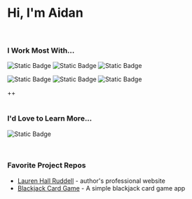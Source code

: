 # Hi, I'm Aidan

</br>

### I Work Most With...

![Static Badge](https://img.shields.io/badge/JavaScript-F7DF1E?style=for-the-badge&logo=javascript&logoColor=black)
![Static Badge](https://img.shields.io/badge/HTML5-E34F26?style=for-the-badge&logo=html5&logoColor=white)
![Static Badge](https://img.shields.io/badge/CSS3-1572B6?style=for-the-badge&logo=CSS3&logoColor=white)

![Static Badge](https://img.shields.io/badge/Node.js-43853D?style=for-the-badge&logo=node.js&logoColor=white)
![Static Badge](https://img.shields.io/badge/React-20232A?style=for-the-badge&logo=react&logoColor=61DAFB)
![Static Badge](https://img.shields.io/badge/Next.js-black?style=for-the-badge&logo=nextdotjs&logoColor=white) 

++  
</br>

### I'd Love to Learn More...
![Static Badge](https://img.shields.io/badge/Python-407EB0?style=for-the-badge&logo=python&logoColor=FFE872)

</br>

### Favorite Project Repos

- [Lauren Hall Ruddell](https://github.com/AidanBoling/author-website) - author's professional website
- [Blackjack Card Game](https://github.com/AidanBoling/blackjack-card-game) - A simple blackjack card game app

<!--

----

### Fun Fact

I enjoy learning human languages as well! 
I studied Italian for 4+ years, and have most recently started learning:

- Portuguese
- Korean

-->
